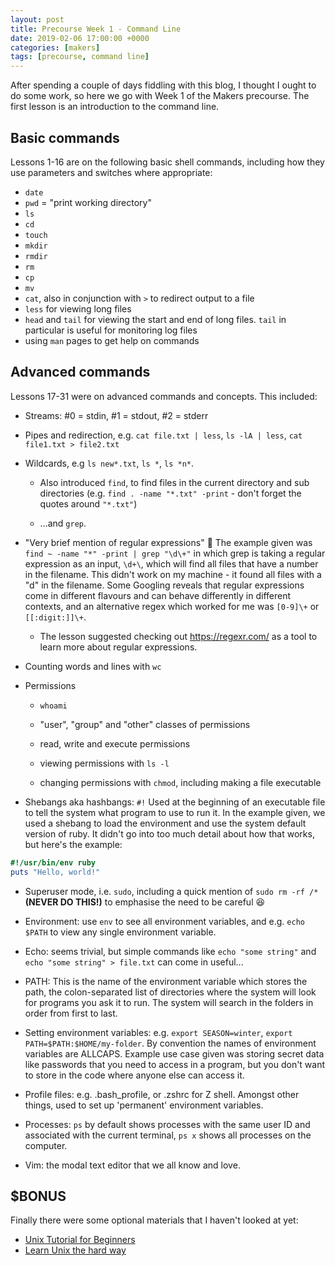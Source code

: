 ```yaml
---
layout: post
title: Precourse Week 1 - Command Line
date: 2019-02-06 17:00:00 +0000
categories: [makers]
tags: [precourse, command line]
---
```

After spending a couple of days fiddling with this blog, I thought I ought to do
some work, so here we go with Week 1 of the Makers precourse. The first lesson
is an introduction to the command line.

## Basic commands

Lessons 1-16 are on the following basic shell commands, including how they
use parameters and switches where appropriate:
- `date`
- `pwd` = "print working directory"
- `ls`
- `cd`
- `touch`
- `mkdir`
- `rmdir`
- `rm`
- `cp`
- `mv`
- `cat`, also in conjunction with `>` to redirect output to a file
- `less` for viewing long files
- `head` and `tail` for viewing the start and end of long files. `tail` in
particular is useful for monitoring log files
- using `man` pages to get help on commands

## Advanced commands

Lessons 17-31 were on advanced commands and concepts. This included:

- Streams: #0 = stdin, #1 = stdout, #2 = stderr

- Pipes and redirection, e.g. `cat file.txt | less`, `ls -lA | less`, `cat
file1.txt > file2.txt`

- Wildcards, e.g `ls new*.txt`, `ls *`, `ls *n*`.
  
  - Also introduced `find`, to find files in the current directory and sub
  directories (e.g. `find . -name "*.txt" -print` - don't forget the quotes
  around `"*.txt"`)
    
  - ...and `grep`. 

- "Very brief mention of regular expressions" 😬 The example given was
`find ~ -name "*" -print | grep "\d\+"` in which grep is taking a regular
expression as an input, `\d+\`, which will find all files that have a number in
the filename. This didn't work on my machine - it found all files with a "d" in
the filename. Some Googling reveals that regular expressions come in different
flavours and can behave differently in different contexts, and an alternative
regex which worked for me was `[0-9]\+` or `[[:digit:]]\+`.
  
  - The lesson suggested checking out <https://regexr.com/> as a tool to learn
  more about regular expressions.

- Counting words and lines with `wc`

- Permissions
  
  - `whoami`
    
  - "user", "group" and "other" classes of permissions
    
  - read, write and execute permissions
    
  - viewing permissions with `ls -l`
    
  - changing permissions with `chmod`, including making a file executable

- Shebangs aka hashbangs: `#!` Used at the beginning of an executable file to
tell the system what program to use to run it. In the example given, we used a
shebang to load the environment and use the system default version of ruby. It
didn't go into too much detail about how that works, but here's the example:
```ruby
#!/usr/bin/env ruby
puts "Hello, world!"
```

- Superuser mode, i.e. `sudo`, including a quick mention of `sudo rm -rf /*`
**(NEVER DO THIS!)** to emphasise the need to be careful 😆

- Environment: use `env` to see all environment variables, and e.g. `echo $PATH`
to view any single environment variable.

- Echo: seems trivial, but simple commands like `echo "some string"` and `echo
"some string" > file.txt` can come in useful...

- PATH: This is the name of the environment variable which stores the path, the
colon-separated list of directories where the system will look for programs you
ask it to run. The system will search in the folders in order from first to
last.

- Setting environment variables: e.g. `export SEASON=winter`, `export
PATH=$PATH:$HOME/my-folder`. By convention the names of environment variables
are ALLCAPS. Example use case given was storing secret data like passwords that
you need to access in a program, but you don't want to store in the code where
anyone else can access it.

- Profile files: e.g. .bash\_profile, or .zshrc for Z shell. Amongst other
things, used to set up 'permanent' environment variables.

- Processes: `ps` by default shows processes with the same user ID and
associated with the current terminal, `ps x` shows all processes on the
computer.

- Vim: the modal text editor that we all know and love.

## $BONUS

Finally there were some optional materials that I haven't looked at yet:
- [Unix Tutorial for Beginners](http://www.ee.surrey.ac.uk/Teaching/Unix/)
- [Learn Unix the hard way](https://learncodethehardway.org/unix/)
